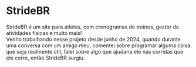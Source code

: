 # StrideBR
StrideBR é um site para atletas, com cronogramas de treinos, gestor de atividades fisicas e muito mais!  
Venho trabalhando nesse projeto desde junho de 2024, quando durante uma conversa com um amigo meu, comentei sobre programar alguma coisa que seja realmente útil, falei sobre algo que ajudaria ele nas corridas que ele corre, então StrideBR surgiu.